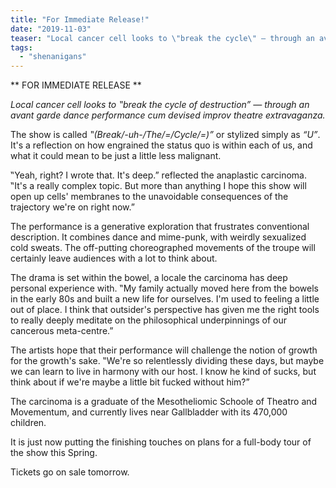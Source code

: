 ```yaml
---
title: "For Immediate Release!"
date: "2019-11-03"
teaser: "Local cancer cell looks to \"break the cycle\" — through an avant garde dance performance cum devised improv theatre extravaganza."
tags: 
  - "shenanigans"
---
```


** FOR IMMEDIATE RELEASE **

*Local cancer cell looks to ‟break the cycle of destruction” — through an avant garde dance performance cum devised improv theatre extravaganza.*

The show is called *‟(Break/-uh-/The/=/Cycle/=)”* or stylized simply as *“U”*. It's a reflection on how engrained the status quo is within each of us, and what it could mean to be just a little less malignant.

‟Yeah, right? I wrote that. It's deep.” reflected the anaplastic carcinoma. ‟It's a really complex topic. But more than anything I hope this show will open up cells' membranes to the unavoidable consequences of the trajectory we're on right now.”

The performance is a generative exploration that frustrates conventional description. It combines dance and mime-punk, with weirdly sexualized cold sweats. The off-putting choreographed movements of the troupe will certainly leave audiences with a lot to think about.

The drama is set within the bowel, a locale the carcinoma has deep personal experience with. ‟My family actually moved here from the bowels in the early 80s and built a new life for ourselves. I'm used to feeling a little out of place. I think that outsider's perspective has given me the right tools to really deeply meditate on the philosophical underpinnings of our cancerous meta-centre.”

The artists hope that their performance will challenge the notion of growth for the growth's sake. ‟We're so relentlessly dividing these days, but maybe we can learn to live in harmony with our host. I know he kind of sucks, but think about if we're maybe a little bit fucked without him?”

The carcinoma is a graduate of the Mesotheliomic Schoole of Theatro and Movementum, and currently lives near Gallbladder with its 470,000 children.

It is just now putting the finishing touches on plans for a full-body tour of the show this Spring.

Tickets go on sale tomorrow.